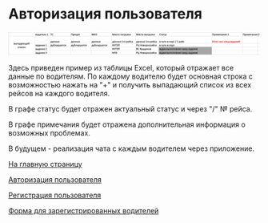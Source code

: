 # Авторизация пользователя

![Авторизация пользователя](/images/table-for-dispatcher.png)

Здесь приведен пример из таблицы Excel, который отражает все данные по водителям. По каждому водителю будет основная строка с возможностью нажать на "+" и получить выпадающий список из всех рейсов на каждого водителя.

В графе статус будет отражен актуальный статус и через "/" № рейса. 

В графе примечания будет отражена дополнительная информация о возможных проблемах.

В будущем - реализация чата с каждым водителем через приложение.

[На главную страницу](../README.md)

[Авторизация пользователя](/md-files/auth.md)

[Регистрация пользователя](/md-files/registration.md)

[Форма для зарегистрированных водителей](/md-files/app_drivers.md)
